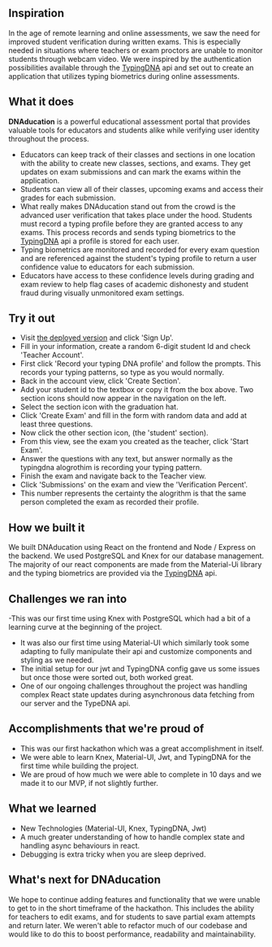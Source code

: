 ## Inspiration

In the age of remote learning and online assessments, we saw the need for improved student verification during written exams. This is especially needed in situations where teachers or exam proctors are unable to monitor students through webcam video. We were inspired by the authentication possibilities available through the [TypingDNA](https://www.typingdna.com/) api and set out to create an application that utilizes typing biometrics during online assessments.

## What it does

**DNAducation** is a powerful educational assessment portal that provides valuable tools for educators and students alike while verifying user identity throughout the process.

- Educators can keep track of their classes and sections in one location with the ability to create new classes, sections, and exams. They get updates on exam submissions and can mark the exams within the application.
- Students can view all of their classes, upcoming exams and access their grades for each submission.
- What really makes DNAducation stand out from the crowd is the advanced user verification that takes place under the hood. Students must record a typing profile before they are granted access to any exams. This process records and sends typing biometrics to the [TypingDNA](https://www.typingdna.com/) api a profile is stored for each user.
- Typing biometrics are monitored and recorded for every exam question and are referenced against the student's typing profile to return a user confidence value to educators for each submission.
- Educators have access to these confidence levels during grading and exam review to help flag cases of academic dishonesty and student fraud during visually unmonitored exam settings.

## Try it out

- Visit [the deployed version](https://dnaducation.herokuapp.com/) and click 'Sign Up'.
- Fill in your information, create a random 6-digit student Id and check 'Teacher Account'.
- First click 'Record your typing DNA profile' and follow the prompts. This records your typing patterns, so type as you would normally.
- Back in the account view, click 'Create Section'.
- Add your student id to the textbox or copy it from the box above. Two section icons should now appear in the navigation on the left.
- Select the section icon with the graduation hat.
- Click 'Create Exam' and fill in the form with random data and add at least three questions.
- Now click the other section icon, (the 'student' section).
- From this view, see the exam you created as the teacher, click 'Start Exam'.
- Answer the questions with any text, but answer normally as the typingdna alogrothim is recording your typing pattern.
- Finish the exam and navigate back to the Teacher view.
- Click 'Submissions' on the exam and view the 'Verification Percent'.
- This number represents the certainty the alogrithm is that the same person completed the exam as recorded their profile.

## How we built it

We built DNAducation using React on the frontend and Node / Express on the backend. We used PostgreSQL and Knex for our database management. The majority of our react components are made from the Material-Ui library and the typing biometrics are provided via the [TypingDNA](https://www.typingdna.com/) api.

## Challenges we ran into

-This was our first time using Knex with PostgreSQL which had a bit of a learning curve at the beginning of the project.

- It was also our first time using Material-UI which similarly took some adapting to fully manipulate their api and customize components and styling as we needed.
- The initial setup for our jwt and TypingDNA config gave us some issues but once those were sorted out, both worked great.
- One of our ongoing challenges throughout the project was handling complex React state updates during asynchronous data fetching from our server and the TypeDNA api.

## Accomplishments that we're proud of

- This was our first hackathon which was a great accomplishment in itself.
- We were able to learn Knex, Material-UI, Jwt, and TypingDNA for the first time while building the project.
- We are proud of how much we were able to complete in 10 days and we made it to our MVP, if not slightly further.

## What we learned

- New Technologies (Material-UI, Knex, TypingDNA, Jwt)
- A much greater understanding of how to handle complex state and handling async behaviours in react.
- Debugging is extra tricky when you are sleep deprived.

## What's next for DNAducation

We hope to continue adding features and functionality that we were unable to get to in the short timeframe of the hackathon. This includes the ability for teachers to edit exams, and for students to save partial exam attempts and return later. We weren't able to refactor much of our codebase and would like to do this to boost performance, readability and maintainability.
